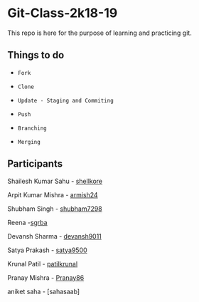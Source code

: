 # Git-Class-2k18-19

This repo is here for the purpose of learning and practicing git.

## Things to do

+ `Fork`

+ `Clone`

+ `Update - Staging and Commiting`

+ `Push`

+ `Branching`

+ `Merging`

## Participants

Shailesh Kumar Sahu - [shellkore](https://github.com/shellkore)

Arpit Kumar Mishra - [armish24](https://github.com/armish24)

Shubham Singh - [shubham7298](https://github.com/shubham7298)

Reena -[sgrba](https://github.com/sgrba)

Devansh Sharma - [devansh9011](https://github.com/devansh9011)

Satya Prakash - [satya9500](https://github.com/satya9500)

Krunal Patil - [patilkrunal](https://github.com/patilkrunal)

Pranay Mishra - [Pranay86](https://github.com/Pranay86)

aniket saha - [sahasaab]
